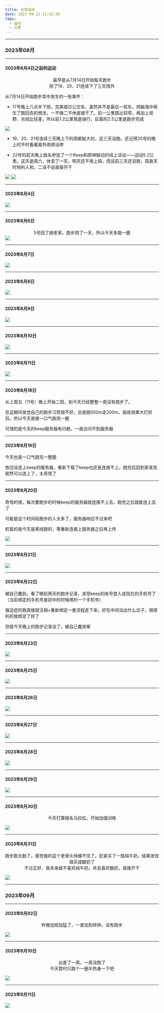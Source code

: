 ```yaml
---
title: 日常运动
date: 2023-09-12 21:42:30
tags: 
  - 运动
  - 日常
---
```


<link rel="stylesheet" href="/../css/base.css">
<link rel="stylesheet" href="/../css/center.css">
<link rel="stylesheet" href="/../css/images.css">


<!-- more -->


---

### 2023年08月


---

#### 2023年8月4日之前的运动


<center>最早是从7月14日开始每天跑步</center>
<center class="light">除了19、20、21连续下了三天雨外</center>
<!-- more -->

从7月14日开始跑步其中发生的一些事件：

- 17号晚上八点半下班，完美错过公交车，虽然并不是最后一班车，但脑海中萌生了跑回去的想法，一不做二不休直接干了。前一公里路比较窄，再加上视野、光线比较差，所以前1.2公里我是骑行，后面的2.5公里是跑步完成

<img class="half" src="/../images/exercise/2023-07-17.jpg"></img>

- 19、20、21号连续三天晚上下的雨都挺大的，这三天没跑。还记得20号的晚上时不时看看窗外雨停没停

- 22号的前天晚上报名参加了一个Keep和原神联动的线上活动——运动5.2公里。这天是周六，休息了一天，明天还不用上班，而且前三天还没跑，简直天时地利人和，二话不说直接开干
  
  
<div class="container">
    <img src="/../images/exercise/2023-07-22_view.jpg"></img>
    <img src="/../images/exercise/2023-07-22.jpg"></img>
</div>


---

#### 2023年8月4日

<!-- more -->
<img class="half" src="/../images/exercise/2023-08-04.jpg"></img>


---

#### 2023年8月6日


<center class="moderate">5号回了趟老家，跑步鸽了一天，所以今天多跑一圈</center>
<!-- more -->
<img class="half" src="/../images/exercise/2023-08-06.jpg"></img>


---

#### 2023年8月7日

<!-- more -->
<img class="half" src="/../images/exercise/2023-08-07.jpg"></img>


---

#### 2023年8月8日

<!-- more -->
<img class="half" src="/../images/exercise/2023-08-08.jpg"></img>


---

#### 2023年8月9日

<!-- more -->
<img class="half" src="/../images/exercise/2023-08-09.jpg"></img>


---

#### 2023年8月10日

<!-- more -->
<img class="half" src="/../images/exercise/2023-08-10.jpg"></img>


---

#### 2023年8月11日

<!-- more -->
<img class="half" src="/../images/exercise/2023-08-11.jpg"></img>


---

#### 2023年8月18日


从上周五（11号）晚上开始二阳，到今天已经整整一周没有跑步了。

在这期间发觉自己的跑步习惯很不好，总是跑500m走200m，锻炼效果大打折扣。所以今天直接一口气跑完一圈

可惜的是今天的keep服务器有问题，一直访问不到服务器


---

#### 2023年8月19日


今天也是一口气跑完一整圈

依旧没连上keep的服务器，重新下载了keep也还是连接不上。跑完后回到家发现居然可以连上了，太奇怪了


---

#### 2023年8月20日


奇怪的很，每次要跑步的时候keep的服务器就连接不上去，跑完之后就能连上去了

可能是这个时间段跑步的人太多了，服务器响应不过来吧

机智的我今天是离线跑的，等重新连接上服务器之后再上传

<!-- more -->

<img class="half" src="/../images/exercise/2023-08-20.jpg"></img>


---

#### 2023年8月21日




<!-- more -->

<img class="half" src="/../images/exercise/2023-08-21.jpg"></img>


---

#### 2023年8月22日


被自己蠢到，看了眼前两天的跑步记录，发现keep的账号登入成现在的手机号了（当前绑定的手机号是初中的时候用的一个手机号）

强迫症的我直接就注销+重新绑定一套流程走下来，好在中间没出什么岔子，很顺利的就绑定了好了

但是今天晚上的跑步记录没了，被自己蠢哭晕



---

#### 2023年8月23日




<!-- more -->

<img class="half" src="/../images/exercise/2023-08-23.jpg"></img>


---

#### 2023年8月25日




<!-- more -->

<img class="half" src="/../images/exercise/2023-08-25.jpg"></img>


---

#### 2023年8月26日




<!-- more -->

<img class="half" src="/../images/exercise/2023-08-26.jpg"></img>


---

#### 2023年8月27日




<!-- more -->

<img class="half" src="/../images/exercise/2023-08-27.jpg"></img>


---

#### 2023年8月28日




<!-- more -->

<img class="half" src="/../images/exercise/2023-08-28.jpg"></img>


---

#### 2023年8月29日




<!-- more -->

<img class="half" src="/../images/exercise/2023-08-29.jpg"></img>


---

#### 2023年8月30日


<center>今天打算报名马拉松，开始加强训练</center>

<img class="half" src="/../images/exercise/2023-08-30.jpg"></img>


---

#### 2023年8月31日


<center>跑步跑太勤了，感觉我的这个老骨头快绷不住了。赶紧买了一瓶纯牛奶，结果发现错买成酸奶了</center>

<center>不过正好，我本来就不喜欢纯牛奶，并且喜欢酸奶，直接开干</center>

<!-- more -->

<img class="half" src="/../images/exercise/2023-08-31.jpg"></img>


---

### 2023年09月


---

#### 2023年9月02日



<center>昨晚加班加猛了，一直加到转钟，没有跑步</center>


<!-- more -->

<img class="half" src="/../images/exercise/2023-09-02.jpg"></img>


---

#### 2023年9月10日



<center>出差了一周，一周没跑了</center>

<center>今天暂时只跑个一圈半热身一下吧</center>

<!-- more -->

<img class="half" src="/../images/exercise/2023-09-10.jpg"></img>


---

#### 2023年9月11日



<!-- more -->

<img class="half" src="/../images/exercise/2023-09-11.jpg"></img>
